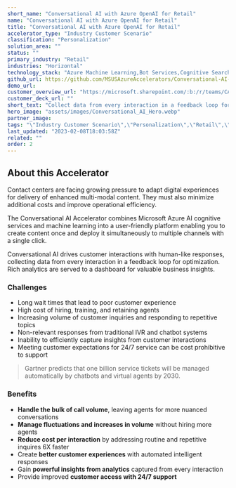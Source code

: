 ```yaml
---
short_name: "Conversational AI with Azure OpenAI for Retail"
name: "Conversational AI with Azure OpenAI for Retail"
title: "Conversational AI with Azure OpenAI for Retail"
accelerator_type: "Industry Customer Scenario"
classification: "Personalization"
solution_area: ""
status: ""
primary_industry: "Retail"
industries: "Horizontal"
technology_stack: "Azure Machine Learning,Bot Services,Cognitive Search,Cognitive Services"
github_url: https://github.com/MSUSAzureAccelerators/Conversational-AI-Accelerator
demo_url: 
customer_overview_url: "https://microsoft.sharepoint.com/:b:/r/teams/CAF-SolutionAccelerators/Shared%20Documents/General/BVA%20Files/Conversational%20AI%20for%20Retail/Conversational%20AI%20(Retail)%20Overview.pdf?csf=1&web=1&e=kQ10bo"
customer_deck_url: ""
short_text: "Collect data from every interaction in a feedback loop for optimization."
hero_image: "assets/images/Conversational_AI_Hero.webp"
partner_image: 
tags: "\"Industry Customer Scenario\",\"Personalization\",\"Retail\",\"Horizontal\",\"Azure Machine Learning\",\"Bot Services\",\"Cognitive Search\",\"Cognitive Services\""
last_updated: "2023-02-08T18:03:58Z"
related: ""
order: 2
---
```

## About this Accelerator

Contact centers are facing growing pressure to adapt digital experiences for delivery of enhanced multi-modal content. They must also minimize additional costs and improve operational efficiency.

The Conversational AI Accelerator combines Microsoft Azure AI cognitive services and machine learning into a user-friendly platform enabling you to create content once and deploy it simultaneously to multiple channels with a single click.

Conversational AI drives customer interactions with human-like responses, collecting data from every interaction in a feedback loop for optimization. Rich analytics are served to a dashboard for valuable business insights.

### Challenges

* Long wait times that lead to poor customer experience
* High cost of hiring, training, and retaining agents
* Increasing volume of customer inquiries and responding to repetitive topics
* Non-relevant responses from traditional IVR and chatbot systems
* Inability to efficiently capture insights from customer interactions
* Meeting customer expectations for 24/7 service can be cost prohibitive to support

> Gartner predicts that one billion service tickets will be managed automatically by chatbots and virtual agents by 2030.

### Benefits

* **Handle the bulk of call volume**, leaving agents for more nuanced conversations
* **Manage fluctuations and increases in volume** without hiring more agents
* **Reduce cost per interaction** by addressing routine and repetitive inquires 6X faster
* Create **better customer experiences** with automated intelligent responses
* Gain **powerful insights from analytics** captured from every interaction
* Provide improved **customer access with 24/7 support**